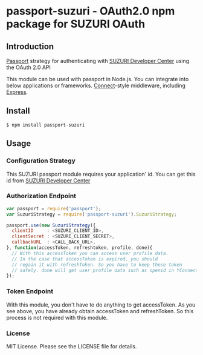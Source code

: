 passport-suzuri - OAuth2.0 npm package for SUZURI OAuth
================

## Introduction

[Passport](http://passportjs.org/) strategy for authenticating with [SUZURI Developer Center](https://suzuri.jp/developer/documentation/v1) using the OAuth 2.0 API

This module can be used with passport in Node.js.
You can integrate into below applications or frameworks.
[Connect](http://www.senchalabs.org/connect/)-style middleware, including
[Express](http://expressjs.com/).

## Install

    $ npm install passport-suzuri

## Usage

### Configuration Strategy

This SUZURI passport module requires your application' id.
You can get this id from [SUZURI Developer Center](https://suzuri.jp/developer/)

### Authorization Endpoint

```javascript
var passport = require('passport');
var SuzuriStrategy = require('passport-suzuri').SuzuriStrategy;

passport.use(new SuzuriStrategy({
  clientID     : <SUZURI_CLIENT_ID>,
  clientSecret : <SUZURI_CLIENT_SECRET>,
  callbackURL  : <CALL_BACK_URL>,
}, function(accessToken, refreshtoken, profile, done){
  // With this accessToken you can access user profile data.
  // In the case that accessToken is expired, you should
  // regain it with refreshToken. So you have to keep these token
  // safely. done will get user profile data such as openid in YConnect
});
```
### Token Endpoint

With this module, you don't have to do anything to get accessToken.
As you see above, you have already obtain accessToken and refreshToken.
So this process is not required with this module.

### License

MIT License. Please see the LICENSE file for details.
